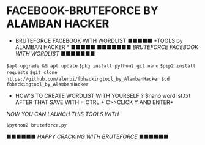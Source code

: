 # FACEBOOK-BRUTEFORCE BY ALAMBAN HACKER 
- BRUTEFORCE FACEBOOK WITH WORDLIST 
■■■■■ *TOOLS by ALAMBAN HACKER * ■■■■■
■■■■■■■ *BRUTEFORCE FACEBOOK WITH WORDLIST* ■■■■■■■

```$apt upgrade && apt update```
```$pkg install python2 git nano```
```$pip2 install requests```
```$git clone https://github.com/alenbi/fbhackingtool_by_AlambanHacker```
```$cd fbhackingtool_by_AlambanHacker```

* HOW'S TO CREATE WORDLIST WITH YOURSELF ?
$nano wordlist.txt
AFTER THAT SAVE WITH = CTRL + C>>CLICK Y AND ENTER*

*NOW YOU CAN LAUNCH THIS TOOLS WITH*

```$python2 bruteforce.py```


■■■■■■ *HAPPY CRACKING WITH BRUTEFORCE* ■■■■■■

